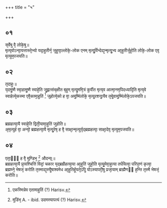 +++
title = "५"

+++
## ०१
स᳘र्वेषु वै᳘ लोके᳘षु॥  
मृत्य᳘वोऽन्वा᳘यत्तास्ते᳘भ्यो यदा᳘हुतीर्न᳘ जुहुया᳘ल्लोके᳘-लोक एनम् मृत्यु᳘र्विन्देद्य᳘न्मृत्यु᳘भ्य आ᳘हुतीर्जुहो᳘ति लोके᳘-लोक एव᳘ मृत्युम᳘पजयति॥  
## ०२
त᳘दाहुः॥  
य᳘दमु᳘ष्मै स्वा᳘हामु᳘ष्मै स्वाहे᳘ति जु᳘ह्वत्संच᳘क्षीत ब᳘हुम् मृत्यु᳘ममि᳘त्रं कुर्वीत मृत्य᳘व आत्मा᳘नम᳘पिदध्यादि᳘ति मृत्य᳘वे स्वाहेत्ये᳘कस्मा एवै᳘कामा᳘हुतिं [^1] जुहोत्ये᳘को ह वा᳘ अमु᳘ष्मिंलोके᳘ मृत्यु᳘रशनाॗयैव त᳘मेॗवामु᳘ष्मिंलोके᳘ऽपजयति॥  

[^1]: एकस्मिन्नेव एतामाहुतिं (?) Harisv.

## ०३
ब्रह्महत्या᳘यै स्वाहे᳘ति द्विती᳘यामा᳘हुतिं जुहोति॥  
अ᳘मृत्युर्ह वा᳘ अन्यो᳘ ब्रह्महत्या᳘यै मृत्यु᳘रेष᳘ ह वै᳘ साक्षा᳘न्मृत्युर्य᳘द्ब्रह्महत्या᳘ साक्षा᳘देव᳘ मृत्युम᳘पजयति॥  
## ०४
एता᳘ᳫं᳘ ह वै᳘ मुण्डिभ᳘ [^2] औदन्यः᳟॥  
ब्रह्महत्या᳘यै प्रा᳘यश्चित्तिं विदां᳘ चकार य᳘द्ब्रह्मैहत्या᳘या आ᳘हुतिं जुहो᳘ति मृत्यु᳘मेवा᳘हुत्या तर्पयित्वा᳘ परिपा᳘णं कृत्वा᳘ ब्रह्मघ्ने᳘ भेषजं᳘ करोति त᳘स्माद्य᳘स्यैॗषाश्वमेध आ᳘हुतिर्हूयते᳘ऽपिॗ योऽस्यापरी᳘षु प्रजा᳘याम् ब्राह्मैणᳫं ह᳘न्ति त᳘स्मै भेषजं᳘ करोति॥  

[^2]: मुडिंभ᳘ A. - ibid. उदमस्यापत्यं (?) Harisv.
